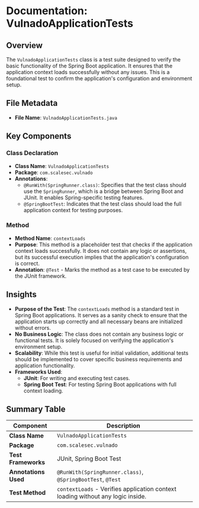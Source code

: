 # Documentation: VulnadoApplicationTests

## Overview
The `VulnadoApplicationTests` class is a test suite designed to verify the basic functionality of the Spring Boot application. It ensures that the application context loads successfully without any issues. This is a foundational test to confirm the application's configuration and environment setup.

## File Metadata
- **File Name**: `VulnadoApplicationTests.java`

## Key Components

### Class Declaration
- **Class Name**: `VulnadoApplicationTests`
- **Package**: `com.scalesec.vulnado`
- **Annotations**:
  - `@RunWith(SpringRunner.class)`: Specifies that the test class should use the `SpringRunner`, which is a bridge between Spring Boot and JUnit. It enables Spring-specific testing features.
  - `@SpringBootTest`: Indicates that the test class should load the full application context for testing purposes.

### Method
- **Method Name**: `contextLoads`
- **Purpose**: This method is a placeholder test that checks if the application context loads successfully. It does not contain any logic or assertions, but its successful execution implies that the application's configuration is correct.
- **Annotation**: `@Test` - Marks the method as a test case to be executed by the JUnit framework.

## Insights
- **Purpose of the Test**: The `contextLoads` method is a standard test in Spring Boot applications. It serves as a sanity check to ensure that the application starts up correctly and all necessary beans are initialized without errors.
- **No Business Logic**: The class does not contain any business logic or functional tests. It is solely focused on verifying the application's environment setup.
- **Scalability**: While this test is useful for initial validation, additional tests should be implemented to cover specific business requirements and application functionality.
- **Frameworks Used**:
  - **JUnit**: For writing and executing test cases.
  - **Spring Boot Test**: For testing Spring Boot applications with full context loading.

## Summary Table

| **Component**       | **Description**                                                                 |
|----------------------|---------------------------------------------------------------------------------|
| **Class Name**       | `VulnadoApplicationTests`                                                      |
| **Package**          | `com.scalesec.vulnado`                                                         |
| **Test Frameworks**  | JUnit, Spring Boot Test                                                        |
| **Annotations Used** | `@RunWith(SpringRunner.class)`, `@SpringBootTest`, `@Test`                     |
| **Test Method**      | `contextLoads` - Verifies application context loading without any logic inside. |
